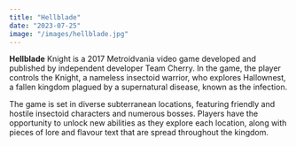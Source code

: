 ```yaml
---
title: "Hellblade"
date: "2023-07-25"
image: "/images/hellblade.jpg"
---
```


__Hellblade__ Knight is a 2017 Metroidvania video game developed and published by independent developer Team Cherry. In the game, the player controls the Knight, a nameless insectoid warrior, who explores Hallownest, a fallen kingdom plagued by a supernatural disease, known as the infection. 

The game is set in diverse subterranean locations, featuring friendly and hostile insectoid characters and numerous bosses. Players have the opportunity to unlock new abilities as they explore each location, along with pieces of lore and flavour text that are spread throughout the kingdom.